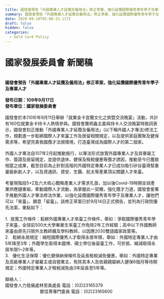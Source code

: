 ```yaml
---
title: 國發會預告「外國專業人才延攬及僱用法」修正草案，強化延攬國際優秀青年學子及專業人才
summary: 國發會預告「外國專業人才延攬及僱用法」修正草案，強化延攬國際優秀青年學子及專業人才
date: 2020-09-18T05:00:23.117Z
draft: false
hidden: false
categories:
  - Gold Card Policy
---
```

# **國家發展委員會 新聞稿**

 \
**國發會預告「外國專業人才延攬及僱用法」修正草案，強化延攬國際優秀青年學子及專業人才**\
 \
**發布日期：109年9月17日**\
**發布單位：國家發展委員會**\
\
國發會於本(109)年9月11日舉辦「就業金卡宜蘭文化之旅暨交流晚宴」活動，共計有160位就業金卡持卡人熱情參與。國發會龔明鑫主委與持卡人交流晚宴時致詞表示，國發會刻正推動「外國專業人才延攬及僱用法」(以下稱外國人才專法)修法工作，規劃進一步鬆綁國際人才來臺工作及居留相關規定，以及提供家庭團聚及健保需求等，希望完善我國攬才法規環境，打造臺灣成為國際人才的第二個家。\
\
外國人才專法自107年2月起推動施行，以專法形式放寬外國專業人才及其眷屬工作、簽證及居留規定，並提供退休、健保及租稅優惠等攬才誘因，推動至今已獲致相當之成果，截至目前為止針對高階的外國特定專業人才已成功吸引矽谷臺灣幫重量級新創人才，以及資通訊、資安、生醫、航太等產業頂尖關鍵人才來臺。\
\
考量現階段5+2及六大核心戰略產業人才需求孔亟，加以後Covid-19時期全球產業供應鏈重組，牽動國際人才流動，為掌握此一契機，強化攬才力道，國發會爰著手推動外國人才專法修法作業，以強化延攬國際優秀青年學子及專業人才，讓他們可以「來臺」、願意「留臺」。該修正草案已於9月14日正式預告，並列為行政院優先法案，重點如下：\
\
1.  放寬工作條件：鬆綁外國專業人才來臺工作條件，舉如：爭取國際優秀青年學子來臺，全球前500大大學畢業生來臺工作免除2年工作經驗；高中以下外國教師來臺由原先只限外文教師擴及學科教師，以因應2030雙語國家政策等。\
2.   鬆綁永居規定：縮短國際優秀人才取得永居年限，舉如：外國特定專業人才由5年降至3年；外籍學生取得本國博、碩士學位後留臺工作，可折抵、縮減取得永居年限1~2年等。\
3.   優化生活保障：優化健保納保條件及延長租稅減免優惠，舉如：外國特定專業及高級專業人才屬雇主或自營業主，免除其本人及依親親屬納入健保6個月等待期規定；外國特定專業人才租稅減免由3年延長至5年等。\
 \
聯絡人：\
國發會人力發展處林至美處長 電話：(02)23165379\
                             鄭佳菁專門委員 電話：(02)23165600